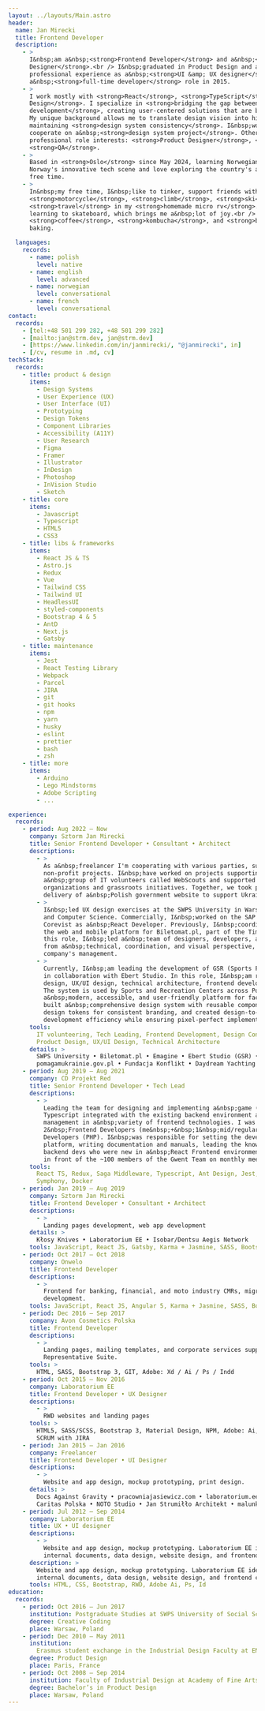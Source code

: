 ```yaml
---
layout: ../layouts/Main.astro
header:
  name: Jan Mirecki
  title: Frontend Developer
  description:
    - >
      I&nbsp;am a&nbsp;<strong>Frontend Developer</strong> and a&nbsp;<strong>Product
      Designer</strong>.<br /> I&nbsp;graduated in Product Design and after 4&nbsp;years of
      professional experience as a&nbsp;<strong>UI &amp; UX designer</strong>, I&nbsp;switched to
      a&nbsp;<strong>full-time developer</strong> role in 2015.
    - >
      I work mostly with <strong>React</strong>, <strong>TypeScript</strong> &amp; <strong>UI
      Design</strong>. I specialize in <strong>bridging the gap between design and
      development</strong>, creating user-centered solutions that are both beautiful and functional.
      My unique background allows me to translate design vision into high-quality code while
      maintaining <strong>design system consistency</strong>. I&nbsp;would be particularly happy to
      cooperate on a&nbsp;<strong>design system project</strong>. Other fields of my current
      professional role interests: <strong>Product Designer</strong>, <strong>PM</strong> and
      <strong>QA</strong>.
    - >
      Based in <strong>Oslo</strong> since May 2024, learning Norwegian. I'm passionate about
      Norway's innovative tech scene and love exploring the country's amazing mountain trails in my
      free time.
    - >
      In&nbsp;my free time, I&nbsp;like to tinker, support friends with their projects, ride my
      <strong>motorcycle</strong>, <strong>climb</strong>, <strong>ski</strong>, and
      <strong>travel</strong> in my <strong>homemade micro rv</strong>. Recently, I&nbsp;started
      learning to skateboard, which brings me a&nbsp;lot of joy.<br /> I&nbsp;am very fond of
      <strong>coffee</strong>, <strong>kombucha</strong>, and <strong>bread</strong> of my own
      baking.

  languages:
    records:
      - name: polish
        level: native
      - name: english
        level: advanced
      - name: norwegian
        level: conversational
      - name: french
        level: conversational
contact:
  records:
    - [tel:+48 501 299 282, +48 501 299 282]
    - [mailto:jan@strm.dev, jan@strm.dev]
    - [https://www.linkedin.com/in/janmirecki/, "@janmirecki", in]
    - [/cv, resume in .md, cv]
techStack:
  records:
    - title: product & design
      items:
        - Design Systems
        - User Experience (UX)
        - User Interface (UI)
        - Prototyping
        - Design Tokens
        - Component Libraries
        - Accessibility (A11Y)
        - User Research
        - Figma
        - Framer
        - Illustrator
        - InDesign
        - Photoshop
        - InVision Studio
        - Sketch
    - title: core
      items:
        - Javascript
        - Typescript
        - HTML5
        - CSS3
    - title: libs & frameworks
      items:
        - React JS & TS
        - Astro.js
        - Redux
        - Vue
        - Tailwind CSS
        - Tailwind UI
        - HeadlessUI
        - styled-components
        - Bootstrap 4 & 5
        - AntD
        - Next.js
        - Gatsby
    - title: maintenance
      items:
        - Jest
        - React Testing Library
        - Webpack
        - Parcel
        - JIRA
        - git
        - git hooks
        - npm
        - yarn
        - husky
        - eslint
        - prettier
        - bash
        - zsh
    - title: more
      items:
        - Arduino
        - Lego Mindstorms
        - Adobe Scripting
        - ...

experience:
  records:
    - period: Aug 2022 – Now
      company: Sztorm Jan Mirecki
      title: Senior Frontend Developer • Consultant • Architect
      descriptions:
        - >
          As a&nbsp;freelancer I'm cooperating with various parties, supporting commercial and
          non-profit projects. I&nbsp;have worked on projects supporting refugees. I&nbsp;organized
          a&nbsp;group of IT volunteers called WebScouts and supported more or less formal NGO
          organizations and grassroots initiatives. Together, we took part in accelerating the
          delivery of a&nbsp;Polish government website to support Ukraine.
        - >
          I&nbsp;led UX design exercises at the SWPS University in Warsaw, Department of Psychology
          and Computer Science. Commercially, I&nbsp;worked on the SAP UI for the US-based company –
          Corevist as a&nbsp;React Developer. Previously, I&nbsp;coordinated the redesign project of
          the web and mobile platform for Biletomat.pl, part of the Time For Friends Company. In
          this role, I&nbsp;led a&nbsp;team of designers, developers, and marketing professionals
          from a&nbsp;technical, coordination, and visual perspective, reporting directly to the
          company's management.
        - >
          Currently, I&nbsp;am leading the development of GSR (Sports Facility Reservation System)
          in collaboration with Ebert Studio. In this role, I&nbsp;am responsible for product
          design, UX/UI design, technical architecture, frontend development, and team coordination.
          The system is used by Sports and Recreation Centers across Poland, providing
          a&nbsp;modern, accessible, and user-friendly platform for facility reservations. I've
          built a&nbsp;comprehensive design system with reusable component libraries, established
          design tokens for consistent branding, and created design-to-code workflows that improved
          development efficiency while ensuring pixel-perfect implementation of user interfaces.
      tools:
        IT volunteering, Tech Leading, Frontend Development, Design Consulting, University Lecturer,
        Product Design, UX/UI Design, Technical Architecture
      details: >
        SWPS University • Biletomat.pl • Emagine • Ebert Studio (GSR) • Corevist • Techlab EE •
        pomagamukrainie.gov.pl • Fundacja Konflikt • Daydream Yachting
    - period: Aug 2019 – Aug 2021
      company: CD Projekt Red
      title: Senior Frontend Developer • Tech Lead
      descriptions:
        - >
          Leading the team for designing and implementing a&nbsp;game (GWENT) Admin Panel in React
          Typescript integrated with the existing backend environment and creating tools for game
          management in a&nbsp;variety of frontend technologies. I was tech leading the team of
          2&nbsp;Frontend Developers (me&nbsp;+&nbsp;1&nbsp;mid/regular FD) and 3&nbsp;Backend
          Developers (PHP). I&nbsp;was responsible for setting the development directions for the
          platform, writing documentation and manuals, leading the knowledge-sharing sessions for
          backend devs who were new in a&nbsp;React Frontend environment, and sharing our progress
          in front of the ~100 members of the Gwent Team on monthly meetings.
      tools:
        React TS, Redux, Saga Middleware, Typescript, Ant Design, Jest, React Testing Library, PHP,
        Symphony, Docker
    - period: Jan 2019 – Aug 2019
      company: Sztorm Jan Mirecki
      title: Frontend Developer • Consultant • Architect
      descriptions:
        - >
          Landing pages development, web app development
      details: >
        Kłosy Knives • Laboratorium EE • Isobar/Dentsu Aegis Network
      tools: JavaScript, React JS, Gatsby, Karma + Jasmine, SASS, Bootstrap 4, GIT
    - period: Oct 2017 – Oct 2018
      company: Onwelo
      title: Frontend Developer
      descriptions:
        - >
          Frontend for banking, financial, and moto industry CMRs, migrations, and internal product
          development.
      tools: JavaScript, React JS, Angular 5, Karma + Jasmine, SASS, Bootstrap 4, GIT, Docker
    - period: Dec 2016 – Sep 2017
      company: Avon Cosmetics Polska
      title: Frontend Developer
      descriptions:
        - >
          Landing pages, mailing templates, and corporate services supporting: Avon Online, Avon
          Representative Suite.
      tools: >
        HTML, SASS, Bootstrap 3, GIT, Adobe: Xd / Ai / Ps / Indd
    - period: Oct 2015 – Nov 2016
      company: Laboratorium EE
      title: Frontend Developer • UX Designer
      descriptions:
        - >
          RWD websites and landing pages
      tools: >
        HTML5, SASS/SCSS, Bootstrap 3, Material Design, NPM, Adobe: Ai, Ps Teamworking with GIT in
        SCRUM with JIRA
    - period: Jan 2015 — Jan 2016
      company: Freelancer
      title: Frontend Developer • UI Designer
      descriptions:
        - >
          Website and app design, mockup prototyping, print design.
      details: >
        Docs Against Gravity • pracowniajasiewicz.com • laboratorium.ee • mariaerikssonstudio.com •
        Caritas Polska • NOTO Studio • Jan Strumiłło Architekt • malunkimarka.com
    - period: Jul 2012 — Sep 2014
      company: Laboratorium EE
      title: UX • UI designer
      descriptions:
        - >
          Website and app design, mockup prototyping. Laboratorium EE identity design: logotype,
          internal documents, data design, website design, and frontend coding
      description: >
        Website and app design, mockup prototyping. Laboratorium EE identity design: logotype,
        internal documents, data design, website design, and frontend coding
      tools: HTML, CSS, Bootstrap, RWD, Adobe Ai, Ps, Id
education:
  records:
    - period: Oct 2016 — Jun 2017
      institution: Postgraduate Studies at SWPS University of Social Sciences and Humanities
      degree: Creative Coding
      place: Warsaw, Poland
    - period: Dec 2010 — May 2011
      institution:
        Erasmus student exchange in the Industrial Design Faculty at ENSAAMA Olivier de Serres
      degree: Product Design
      place: Paris, France
    - period: Oct 2008 — Sep 2014
      institution: Faculty of Industrial Design at Academy of Fine Arts
      degree: Bachelor’s in Product Design
      place: Warsaw, Poland
---
```

